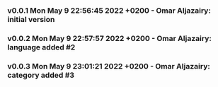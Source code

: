 ### v0.0.1 	 Mon May 9 22:56:45 2022 +0200 - Omar Aljazairy: initial version
### v0.0.2 	 Mon May 9 22:57:57 2022 +0200 - Omar Aljazairy: language added #2
### v0.0.3 	 Mon May 9 23:01:21 2022 +0200 - Omar Aljazairy: category added #3
